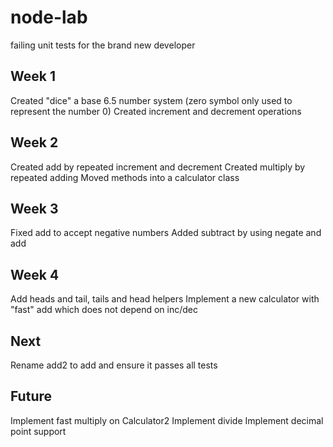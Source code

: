 # node-lab
failing unit tests for the brand new developer

## Week 1
Created "dice" a base 6.5 number system (zero symbol only used to represent the number 0)
Created increment and decrement operations

## Week 2
Created add by repeated increment and decrement
Created multiply by repeated adding
Moved methods into a calculator class

## Week 3
Fixed add to accept negative numbers
Added subtract by using negate and add

## Week 4
Add heads and tail, tails and head helpers
Implement a new calculator with "fast" add which does not depend on inc/dec

## Next
Rename add2 to add and ensure it passes all tests

## Future
Implement fast multiply on Calculator2
Implement divide
Implement decimal point support

